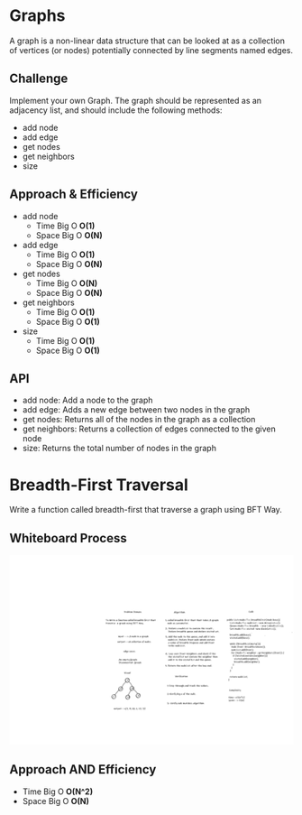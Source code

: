 # Graphs

A graph is a non-linear data structure that can be looked at as a collection of vertices (or nodes) potentially connected by line segments named edges.

## Challenge

Implement your own Graph. The graph should be represented as an adjacency list, and should include the following methods:

* add node
* add edge
* get nodes
* get neighbors
* size

## Approach & Efficiency

* add node
  * Time Big O **O(1)**
  * Space Big O **O(N)**
* add edge
  * Time Big O **O(1)**
  * Space Big O **O(N)**
* get nodes
  * Time Big O **O(N)**
  * Space Big O **O(N)**
* get neighbors
  * Time Big O **O(1)**
  * Space Big O **O(1)**
* size
  * Time Big O **O(1)**
  * Space Big O **O(1)**

## API

* add node: Add a node to the graph
* add edge: Adds a new edge between two nodes in the graph
* get nodes: Returns all of the nodes in the graph as a collection
* get neighbors: Returns a collection of edges connected to the given node
* size: Returns the total number of nodes in the graph

# Breadth-First Traversal

 Write a function called breadth-first that traverse a graph using BFT Way.

## Whiteboard Process

![breadth-first](CC36.png)

## Approach AND Efficiency

* Time Big O **O(N^2)**
* Space Big O **O(N)**
